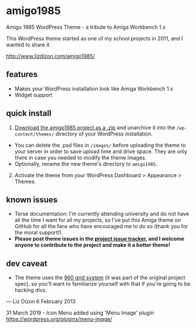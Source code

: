 amigo1985
=========

Amigo 1985 WordPress Theme - a tribute to Amiga Workbench 1.x

This WordPress theme started as one of my school projects in 2011, and I wanted to share it.

http://www.lizdizon.com/amigo1985/

features
--------

* Makes your WordPress installation look like Amiga Workbench 1.x
* Widget support

quick install
-------------

1. [Download the amigo1985 project as a .zip](https://github.com/lizdizon/amigo1985/archive/master.zip) and unarchive it into the `/wp-content/themes/` directory of your WordPress installation.
  * You can delete the .psd files in `/images/` before uploading the theme to your server in order to save upload time and drive space. They are only there in case you needed to modify the theme images.
  * Optionally, rename the new theme's directory to `amigo1985`.
2. Activate the theme from your WordPress Dashboard > Appearance > Themes.

known issues
------------

* Terse documentation: I'm currently attending university and do not have all the time I want for all my projects, so I've put this Amiga theme on GitHub for all the fans who have encouraged me to do so (thank you for the moral support!).
* **Please post theme issues in the [project issue tracker](https://github.com/lizdizon/amigo1985/issues), and I welcome anyone to contribute to the project and make it a better theme!**

dev caveat
-----------
* The theme uses the [960 grid system](http://960.gs/) (it was part of the original project spec), so you'll want to familiarize yourself with that if you're going to be hacking divs.

— Liz Dizon
6 February 2013

31 March 2019 - Icon Menu added using 'Menu Image' plugin https://wordpress.org/plugins/menu-image/
